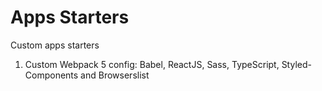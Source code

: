 # Apps Starters

Custom apps starters

1. Custom Webpack 5 config: Babel, ReactJS, Sass, TypeScript, Styled-Components and Browserslist
